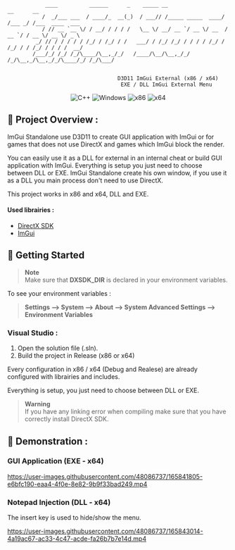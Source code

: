 ```
            ____          ______      _    _____ __                  __      __          
           /  _/___ ___  / ____/_  __(_)  / ___// /_____ _____  ____/ /___ _/ /___  ____  ___
           / // __ `__ \/ / __/ / / / /   \__ \/ __/ __ `/ __ \/ __  / __ `/ / __ \/ __ \/ _ \
         _/ // / / / / / /_/ / /_/ / /   ___/ / /_/ /_/ / / / / /_/ / /_/ / / /_/ / / / /  __/
        /___/_/ /_/ /_/\____/\__,_/_/   /____/\__/\__,_/_/ /_/\__,_/\__,_/_/\____/_/ /_/\___/
                                                                                     
                                                                                   
                                   D3D11 ImGui External (x86 / x64)
                                    EXE / DLL ImGui External Menu
```
<p align="center">
    <img src="https://img.shields.io/badge/language-C%2B%2B-%23f34b7d.svg?style=for-the-badge&logo=appveyor" alt="C++">
    <img src="https://img.shields.io/badge/platform-Windows-0078d7.svg?style=for-the-badge&logo=appveyor" alt="Windows">
    <img src="https://img.shields.io/badge/arch-x86-red.svg?style=for-the-badge&logo=appveyor" alt="x86">
    <img src="https://img.shields.io/badge/arch-x64-green.svg?style=for-the-badge&logo=appveyor" alt="x64">
</p>

## :open_book: Project Overview :

ImGui Standalone use D3D11 to create GUI application with ImGui or for games that does not use DirectX and games which ImGui block the render.

You can easily use it as a DLL for external in an internal cheat or build GUI application with ImGui. Everything is setup you just need to choose between DLL or EXE. ImGui Standalone create his own window, if you use it as a DLL you main process don't need to use DirectX.

This project works in x86 and x64, DLL and EXE.

#### Used librairies :

- [DirectX SDK](https://www.microsoft.com/en-us/download/details.aspx?id=6812)
- [ImGui](https://github.com/ocornut/imgui)

## :rocket: Getting Started

> **Note** <br>
> Make sure that **DXSDK_DIR** is declared in your environment variables.

To see your environment variables :

> **Settings --> System --> About --> System Advanced Settings --> Environment Variables**

### Visual Studio :

1. Open the solution file (.sln).
2. Build the project in Release (x86 or x64)

Every configuration in x86 / x64 (Debug and Realese) are already configured with librairies and includes.

Everything is setup, you just need to choose between DLL or EXE.

> **Warning** <br>
> If you have any linking error when compiling make sure that you have correctly install DirectX SDK.

## 🧪 Demonstration :

### GUI Application (EXE - x64)
https://user-images.githubusercontent.com/48086737/165841805-e6bfc190-eaa4-4f0e-8e82-9b9f33bad249.mp4

### Notepad Injection (DLL - x64)
The insert key is used to hide/show the menu.

https://user-images.githubusercontent.com/48086737/165843014-4a19ac67-ac33-4c47-acde-fa26b7b7e14d.mp4
